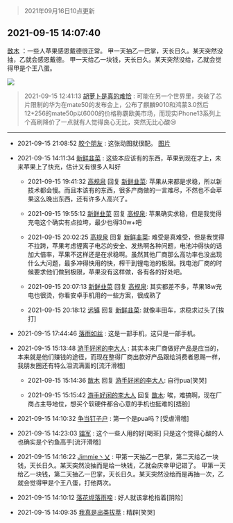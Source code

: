 > 2021年09月16日10点更新
<link rel="stylesheet" href="https://cdn.jsdelivr.net/gh/taotie6/sampleJSON@main/css/photo_show.css">
<meta name="referrer" content="no-referrer" />


 ## 2021-09-15 14:07:40 

 [㪚木](https://www.coolapk.com/feed/30001509?shareKey=ZmJlYThhMzcxMDVkNjE0MTlhNDA~) ：一些人苹果感恩戴德很正常。
甲一天抽乙一巴掌，天长日久。某天突然没抽，乙就会感恩戴德。
甲一天给乙一块钱，天长日久。某天突然没给，乙就会觉得甲是个王八蛋。 

<div class="album">
<img class="img-item" src="http://image.coolapk.com/feed/2019/0507/23/1081091_4586_1095@230x167.gif" />
</div>

> 2021-09-15 12:41:13 
> [胡萝卜是真的难恰](https://www.coolapk.com/feed/29999367?shareKey=YWFhY2U3YzA3NzY5NjE0MTlhNDA~) : 可能在另一个世界里，突破了芯片限制的华为在mate50的发布会上，公布了麒麟9010和鸿蒙3.0然后12+256的mate50p以6000的价格称霸欧美市场，而现实iPhone13系列上个高刷降价了一点就有人觉得良心无比，突然无比心酸😢 

 ------- 

- 2021-09-15 21:08:52 [胶个朋友](uid=4412075) : 这张动图就很配。 [图片](http://image.coolapk.com/feed/2021/0915/21/4412075_63df0584_1107_547@214x380.gif)

- 2021-09-15 14:11:34 [新鲜韭菜](uid=1735035) : 这些本应该有的东西，苹果到现在才上，未来苹果上了快充，估计又有很多人叫好 

    - 2021-09-15 19:41:32 [高规泉](uid=1123484) 回复 [新鲜韭菜](uid=1735035): 苹果从来都是求稳，所以新技术都会慢。而且本该有的东西，很多产商做的一言难尽，不然也不会苹果这么晚出东西，还有许多人高兴了。 

    - 2021-09-15 19:55:12 [新鲜韭菜](uid=1735035) 回复 [高规泉](uid=1123484): 苹果确实求稳，但是我觉得充电这个确实有点拉垮，最少也得30w+吧 

    - 2021-09-15 20:02:25 [高规泉](uid=1123484) 回复 [新鲜韭菜](uid=1735035): 难受是真难受，但是我觉得不拉跨，苹果考虑锂离子电芯的安全、发热啊各种问题，电池冲得快的话加大倍率，苹果不这样还是在求稳啊。虽然其他厂商那么高功率也没出现什么大问题，最多冲得快用的快，榨干到锂电池的极限。找电池厂商的时候要求他们做到极限，苹果没有这样做，各有各的好处吧。 

    - 2021-09-15 20:07:13 [新鲜韭菜](uid=1735035) 回复 [高规泉](uid=1123484): 其实都差不多，苹果18w充电也很烫，你看安卓手机用的一些方案，很成熟了 

    - 2021-09-15 20:18:12 [远镇](uid=1471248) 回复 [新鲜韭菜](uid=1735035): 就像丰田车，求稳求过头了[挨打] 

- 2021-09-15 17:44:46 [落雨如丝](uid=171765) : 这是一部手机，这只是一部手机。 

- 2021-09-15 15:13:48 [游手好闲的李大人](uid=1704844) : 其实本来厂商做好产品是应当的，本来就是他们赚钱的途径，而现在整得厂商出款好产品跟给消费者恩赐一样，我朋友圈还有特么泪流满面的[流汗滑稽] 

    - 2021-09-15 15:14:36 [㪚木](uid=1081091) 回复 [游手好闲的李大人](uid=1704844): 自行pua[笑哭] 

    - 2021-09-15 15:15:42 [游手好闲的李大人](uid=1704844) 回复 [㪚木](uid=1081091): 唉，难搞啊，现在厂商占主导地位，想买个软硬件都合心意的手机也挺难的[捂脸] 

- 2021-09-15 14:10:32 [争当钉子户](uid=3112497) : 第一个是pua吗？[受虐滑稽] 

- 2021-09-15 14:23:03 [镭军](uid=3180115) : 这个一些人用的好[喝茶]
只是这个觉得心酸的人也确实是个钓鱼高手[流汗滑稽] 

- 2021-09-15 14:16:22 [Jimmie丶乂](uid=8304178) : 甲第一天抽乙一巴掌，第二天给乙一块钱，天长日久。某天突然没抽而是给一块钱，乙就会庆幸甲记错了。
甲第一天给乙一块钱，第二天抽乙一巴掌，天长日久。某天突然没给而是再抽一次，乙就会觉得甲是个王八蛋，打他两次。 

- 2021-09-15 14:10:12 [落花烬落雨啼](uid=1966083) : 好人就该拿枪指着[阴险] 

- 2021-09-15 14:09:35 [我真是出类拔萃](uid=2150297) : 精辟[笑哭] 

